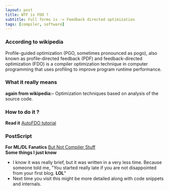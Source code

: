 ```yaml
---
layout: post
title: WTF is FDO ?
subtitle: Full forms is -> Feedback directed optimization
tags: [compiler, software]
---
```

### According to wikipedia
Profile-guided optimization (PGO, sometimes pronounced as pogo), also known as profile-directed feedback (PDF) and feedback-directed optimization (FDO) is a compiler optimization technique in computer programming that uses profiling to improve program runtime performance. 
### What it really means
**again from wikipedia:-**
Optimization techniques based on analysis of the source code.
### How to do it ?
**Read it** [AutoFDO tutorial](https://gcc.gnu.org/wiki/AutoFDO/Tutorial)
### PostScript
**For ML/DL Fanatics** [But Not Compiler Stuff](https://ai.google/research/pubs/pub45290)  
**Some things I just know**
- I know it was really brief, but it was written in a very less time. Because someone told me, "You started really late if you are not disappointed from your first blog. **LOL**"
- Next time you visit this might be more detailed along with code snippets and internals.




